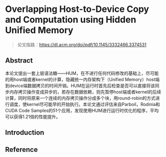 # Overlapping Host-to-Device Copy and Computation using Hidden Unified Memory

> 论文指路：https://dl.acm.org/doi/pdf/10.1145/3332466.3374531

## Abstract

本论文提出一套上层语法糖——HUM，在不进行任何代码修改的基础上，尽可能的用host端或者kernel的计算，隐藏统一内存架构下（Unified Memory）host端到device端数据拷贝的时间开销。HUM在运行时首先后检查是否可以直接将该同步内存拷贝操作变成异步的，若存在数据依赖，则先暂停host端或者kernel的后续计算，同时将原来一个连续的内存拷贝操作分成多个块，用round-robin的方式进行调度，使kernel尽可能早的开始执行。本论文通过评估来自Parboil，Rodinia和CUDA Code Samples的51个应用，发现使用HUM进行运行时优化的程序，平均可以获得1.21倍的性能提升。

## Introduction

> 

## Reference

